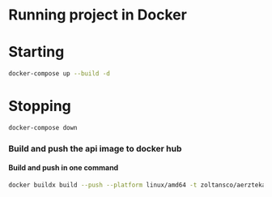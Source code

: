 # Running project in Docker

# Starting

```bash
docker-compose up --build -d
```

# Stopping

```bash
docker-compose down
```

### Build and push the api image to docker hub

#### Build and push in one command
````bash
docker buildx build --push --platform linux/amd64 -t zoltansco/aerztekasse:aerztekasse-app-2025.04.02 -f Dockerfile .
````

